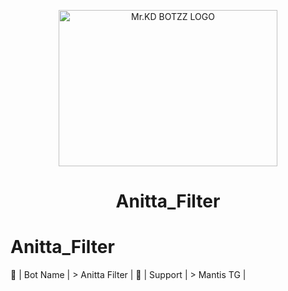 
<p align="center">
<img style="width:350px; height:250px;" 
<img src="https://envs.sh/PvU.jpg" alt="Mr.KD BOTZZ LOGO">
</p>
<h1 align="center">
  <b>Anitta_Filter</b>
</h1>

# Anitta_Filter
 🤖 | Bot Name | > Anitta Filter | 🫣 | Support | > Mantis TG |
